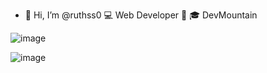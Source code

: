 - 👋 Hi, I’m @ruthss0
💻 Web Developer 📱
🎓 DevMountain



<!---
ruthss0/ruthss0 is a ✨ special ✨ repository because its `README.md` (this file) appears on your GitHub profile.
You can click the Preview link to take a look at your changes.
--->


![image](https://user-images.githubusercontent.com/82294375/171769153-75410eb8-f783-456b-a7b8-30b7bd1804f8.png)



![image](https://user-images.githubusercontent.com/82294375/171762325-44ccf141-2900-435e-8c6c-648b218551e6.png)

